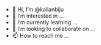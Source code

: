 - 👋 Hi, I’m @kallanbiju
- 👀 I’m interested in ...
- 🌱 I’m currently learning ...
- 💞️ I’m looking to collaborate on ...
- 📫 How to reach me ...

<!---
kallanbiju/kallanbiju is a ✨ special ✨ repository because its `README.md` (this file) appears on your GitHub profile.
You can click the Preview link to take a look at your changes.
--->
